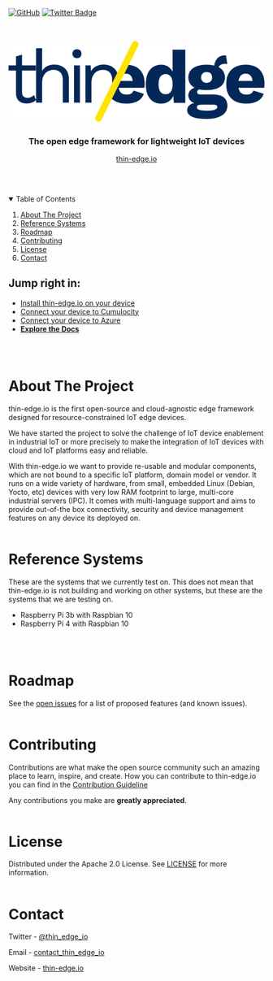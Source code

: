 [![GitHub](https://img.shields.io/github/license/thin-edge/thin-edge.io)](LICENSE.txt)
[![Twitter Badge](https://img.shields.io/twitter/follow/thin_edge_io?style=social)](https://twitter.com/thin_edge_io)



<!-- PROJECT LOGO -->
<br />
<p align="center">
  <a href="thin-edge.io">
    <img src="images/thin-edge-logo.png" alt="Logo">
  </a>

  <h3 align="center">The open edge framework for lightweight IoT devices</h3>
  <p align="center"><a href="thin-edge.io">thin-edge.io</a></p>
  <br />
  <br />
</p>



<!-- TABLE OF CONTENTS -->
<details open="open">
  <summary>Table of Contents</summary>
  <ol>
    <li><a href="#about-the-project">About The Project</a></li>
    <li><a href="#reference-systems">Reference Systems</a></li>
    <li><a href="#roadmap">Roadmap</a></li>
    <li><a href="#contributing">Contributing</a></li>
    <li><a href="#license">License</a></li>
    <li><a href="#contact">Contact</a></li>
  </ol>
</details>

## Jump right in:
* [Install thin-edge.io on your device](docs/src/howto-guides/002_installation.md)
* [Connect your device to Cumulocity](docs/src/tutorials/connect-c8y.md)
* [Connect your device to Azure](docs/src/tutorials/connect-azure.md)
* [**Explore the Docs**](docs/src/SUMMARY.md)
<br/>
<br/>


<!-- ABOUT THE PROJECT -->
# About The Project

thin-edge.io is the first open-source and cloud-agnostic edge framework designed for resource-constrained IoT edge devices.  

We have started the project to solve the challenge of IoT device enablement in industrial IoT or more precisely to make the integration of IoT devices with cloud and IoT platforms easy and reliable.  

With thin-edge.io we want to provide re-usable and modular components, which are not bound to a specific IoT platform, domain model or vendor. It runs on a wide variety of hardware, from small, embedded Linux (Debian, Yocto, etc) devices with very low RAM footprint to large, multi-core industrial servers (IPC). It comes with multi-language support and aims to provide out-of-the box connectivity, security and device management features on any device its deployed on.
<br/>
<br/>


<!-- REFERENCESYSTEMS -->

# Reference Systems
These are the systems that we currently test on. This does not mean that thin-edge.io is not building and working on other systems, but these are the systems that we are testing on.

* Raspberry Pi 3b with Raspbian 10
* Raspberry Pi 4 with Raspbian 10
<br/>
<br/>

<!-- ROADMAP -->
# Roadmap

See the [open issues](hhttps://github.com/thin-edge/thin-edge.io/issues) for a list of proposed features (and known issues).
<br/>
<br/>

<!-- CONTRIBUTING -->
# Contributing
Contributions are what make the open source community such an amazing place to learn, inspire, and create.
How you can contribute to thin-edge.io you can find in the [Contribution Guideline](CONTRIBUTING.md)

Any contributions you make are **greatly appreciated**.
<br/>
<br/>

<!-- LICENSE -->
# License

Distributed under the Apache 2.0 License. See [LICENSE](LICENSE.txt) for more information.
<br/>
<br/>

<!-- CONTACT -->
# Contact

Twitter - [@thin_edge_io](https://twitter.com/thin_edge_io)

Email - [contact_thin_edge_io](mailto:contact_thin_edge_io@softwareag.com)

Website - [thin-edge.io](https://thin-edge.io)
